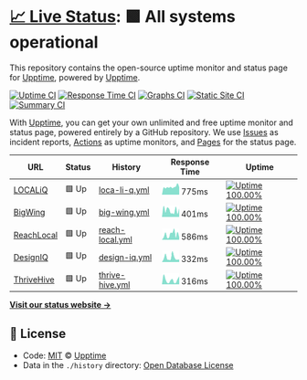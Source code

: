 # [📈 Live Status](https://demo.upptime.js.org): <!--live status--> **🟩 All systems operational**

This repository contains the open-source uptime monitor and status page for [Upptime](https://upptime.js.org), powered by [Upptime](https://github.com/upptime/upptime).

[![Uptime CI](https://github.com/koj-co/upptime/workflows/Uptime%20CI/badge.svg)](https://github.com/koj-co/upptime/actions?query=workflow%3A%22Uptime+CI%22)
[![Response Time CI](https://github.com/koj-co/upptime/workflows/Response%20Time%20CI/badge.svg)](https://github.com/koj-co/upptime/actions?query=workflow%3A%22Response+Time+CI%22)
[![Graphs CI](https://github.com/koj-co/upptime/workflows/Graphs%20CI/badge.svg)](https://github.com/koj-co/upptime/actions?query=workflow%3A%22Graphs+CI%22)
[![Static Site CI](https://github.com/koj-co/upptime/workflows/Static%20Site%20CI/badge.svg)](https://github.com/koj-co/upptime/actions?query=workflow%3A%22Static+Site+CI%22)
[![Summary CI](https://github.com/koj-co/upptime/workflows/Summary%20CI/badge.svg)](https://github.com/koj-co/upptime/actions?query=workflow%3A%22Summary+CI%22)

With [Upptime](https://upptime.js.org), you can get your own unlimited and free uptime monitor and status page, powered entirely by a GitHub repository. We use [Issues](https://github.com/upptime/upptime/issues) as incident reports, [Actions](https://github.com/upptime/upptime/actions) as uptime monitors, and [Pages](https://demo.upptime.js.org) for the status page.

<!--start: status pages-->
<!-- This summary is generated by Upptime (https://github.com/upptime/upptime) -->
<!-- Do not edit this manually, your changes will be overwritten -->

| URL                                      | Status | History                                                                                      | Response Time                                                                    | Uptime                                                                                                                                                                                                                 |
| ---------------------------------------- | ------ | -------------------------------------------------------------------------------------------- | -------------------------------------------------------------------------------- | ---------------------------------------------------------------------------------------------------------------------------------------------------------------------------------------------------------------------- |
| [LOCALiQ](https://localiq.com)           | 🟩 Up  | [loca-li-q.yml](https://github.com/bigwing/upptime/commits/master/history/loca-li-q.yml)     | <img alt="Response time graph" src="./graphs/loca-li-q.png" height="20"> 775ms   | [![Uptime 100.00%](https://img.shields.io/endpoint?url=https%3A%2F%2Fraw.githubusercontent.com%2Fbigwing%2Fupptime%2Fmaster%2Fapi%2Floca-li-q%2Fuptime.json)](https://bigwing.github.io/upptime/history/loca-li-q)     |
| [BigWing](https://bigwing.com)           | 🟩 Up  | [big-wing.yml](https://github.com/bigwing/upptime/commits/master/history/big-wing.yml)       | <img alt="Response time graph" src="./graphs/big-wing.png" height="20"> 401ms    | [![Uptime 100.00%](https://img.shields.io/endpoint?url=https%3A%2F%2Fraw.githubusercontent.com%2Fbigwing%2Fupptime%2Fmaster%2Fapi%2Fbig-wing%2Fuptime.json)](https://bigwing.github.io/upptime/history/big-wing)       |
| [ReachLocal](https://www.reachlocal.com) | 🟩 Up  | [reach-local.yml](https://github.com/bigwing/upptime/commits/master/history/reach-local.yml) | <img alt="Response time graph" src="./graphs/reach-local.png" height="20"> 586ms | [![Uptime 100.00%](https://img.shields.io/endpoint?url=https%3A%2F%2Fraw.githubusercontent.com%2Fbigwing%2Fupptime%2Fmaster%2Fapi%2Freach-local%2Fuptime.json)](https://bigwing.github.io/upptime/history/reach-local) |
| [DesignIQ](https://www.designiq.com)     | 🟩 Up  | [design-iq.yml](https://github.com/bigwing/upptime/commits/master/history/design-iq.yml)     | <img alt="Response time graph" src="./graphs/design-iq.png" height="20"> 332ms   | [![Uptime 100.00%](https://img.shields.io/endpoint?url=https%3A%2F%2Fraw.githubusercontent.com%2Fbigwing%2Fupptime%2Fmaster%2Fapi%2Fdesign-iq%2Fuptime.json)](https://bigwing.github.io/upptime/history/design-iq)     |
| [ThriveHive](https://thrivehive.com)     | 🟩 Up  | [thrive-hive.yml](https://github.com/bigwing/upptime/commits/master/history/thrive-hive.yml) | <img alt="Response time graph" src="./graphs/thrive-hive.png" height="20"> 316ms | [![Uptime 100.00%](https://img.shields.io/endpoint?url=https%3A%2F%2Fraw.githubusercontent.com%2Fbigwing%2Fupptime%2Fmaster%2Fapi%2Fthrive-hive%2Fuptime.json)](https://bigwing.github.io/upptime/history/thrive-hive) |

<!--end: status pages-->

[**Visit our status website →**](https://demo.upptime.js.org)

## 📄 License

- Code: [MIT](./LICENSE) © [Upptime](https://upptime.js.org)
- Data in the `./history` directory: [Open Database License](https://opendatacommons.org/licenses/odbl/1-0/)
